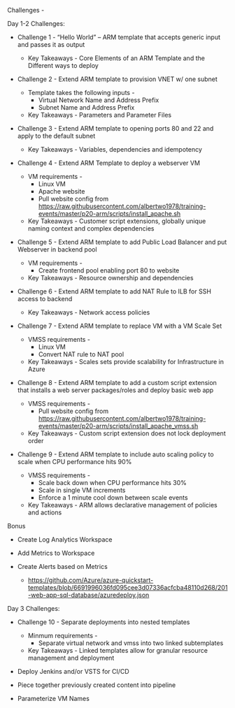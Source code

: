 Challenges - 

Day 1-2 Challenges:
+	Challenge 1 - “Hello World” – ARM template that accepts generic input and passes it as output
    +   Key Takeaways - Core Elements of an ARM Template and the Different ways to deploy 
 
+	Challenge 2 - Extend ARM template to provision VNET w/ one subnet 
    +	Template takes the following inputs - 
        +	Virtual Network Name and Address Prefix
        +	Subnet Name and Address Prefix
    +   Key Takeaways - Parameters and Parameter Files
 
+	Challenge 3 - Extend ARM template to opening ports 80 and 22 and apply to the default subnet
    +   Key Takeaways - Variables, dependencies and idempotency

+	Challenge 4 - Extend ARM Template to deploy a webserver VM
    +   VM requirements -
        +   Linux VM
        +   Apache website
        +   Pull website config from https://raw.githubusercontent.com/albertwo1978/training-events/master/p20-arm/scripts/install_apache.sh
    +   Key Takeaways - Customer script extensions, globally unique naming context and complex dependencies
 
+	Challenge 5 - Extend ARM template to add Public Load Balancer and put Webserver in backend pool
    +   VM requirements -
        +   Create frontend pool enabling port 80 to website
    +   Key Takeaways - Resource ownership and dependencies
 
+	Challenge 6 - Extend ARM template to add NAT Rule to ILB for SSH access to backend
    +   Key Takeaways - Network access policies
 
+	Challenge 7 - Extend ARM template to replace VM with a VM Scale Set 
    +   VMSS requirements -
        +   Linux VM
        +   Convert NAT rule to NAT pool
    +   Key Takeaways - Scales sets provide scalability for Infrastructure in Azure

+	Challenge 8 - Extend ARM template to add a custom script extension that installs a web server packages/roles and deploy basic web app 
    +   VMSS requirements -
        +   Pull website config from https://raw.githubusercontent.com/albertwo1978/training-events/master/p20-arm/scripts/install_apache_vmss.sh
    +   Key Takeaways - Custom script extension does not lock deployment order

+	Challenge 9 - Extend ARM template to include auto scaling policy to scale when CPU performance hits 90%
    +   VMSS requirements -
        +   Scale back down when CPU performance hits 30%
        +   Scale in single VM increments
        +   Enforce a 1 minute cool down between scale events
    +   Key Takeaways - ARM allows declarative management of policies and actions

Bonus
+	Create Log Analytics Workspace
 
+	Add Metrics to Workspace
 
+	Create Alerts based on Metrics
    +   https://github.com/Azure/azure-quickstart-templates/blob/6691996036fd095cee3d07336acfcba48110d268/201-web-app-sql-database/azuredeploy.json 
 
Day 3 Challenges:  
+   Challenge 10 - Separate deployments into nested templates
    +   Minmum requirements -
        +   Separate virtual network and vmss into two linked subtemplates
    +   Key Takeaways - Linked templates allow for granular resource management and deployment

+	Deploy Jenkins and/or VSTS for CI/CD
 
+	Piece together previously created content into pipeline
 
+	Parameterize VM Names

